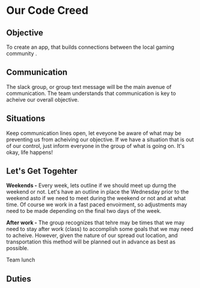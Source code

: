 # Our Code Creed

## Objective

To create an app, that builds connections between the local gaming community . 

## Communication

The slack group, or group text message will be the main avenue of communication. The team understands that communication is key to acheive our overall objective. 

## Situations

Keep communication lines open, let eveyone be aware of what may be preventing us from acheiving our objective. If we have a situation that is out of our control, just inform everyone in the group of what is going on. It's okay, life happens! 

## Let's Get Togehter

**Weekends -** Every week, lets outline if we should meet up durng the weekend or not. Let's have an outline in place the Wednesday prior to the weekend asto if we need to meet during the weekend or not and at what time.  Of course we work in a fast paced envoirment, so adjustments may need to be made depending on the final two days of the week. 

**After work -** The group recognizes that tehre may be times that we may need to stay after work (class) to accomplish some goals that we may need to acheive.  However, given the nature of our spread out location, and transportation this method will be planned out in advance as best as possible.  

Team lunch

## Duties
